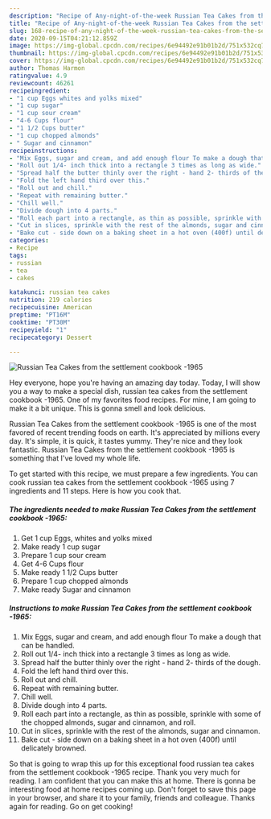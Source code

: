 ```yaml
---
description: "Recipe of Any-night-of-the-week Russian Tea Cakes from the settlement cookbook -1965"
title: "Recipe of Any-night-of-the-week Russian Tea Cakes from the settlement cookbook -1965"
slug: 168-recipe-of-any-night-of-the-week-russian-tea-cakes-from-the-settlement-cookbook-1965
date: 2020-09-15T04:21:12.859Z
image: https://img-global.cpcdn.com/recipes/6e94492e91b01b2d/751x532cq70/russian-tea-cakes-from-the-settlement-cookbook-1965-recipe-main-photo.jpg
thumbnail: https://img-global.cpcdn.com/recipes/6e94492e91b01b2d/751x532cq70/russian-tea-cakes-from-the-settlement-cookbook-1965-recipe-main-photo.jpg
cover: https://img-global.cpcdn.com/recipes/6e94492e91b01b2d/751x532cq70/russian-tea-cakes-from-the-settlement-cookbook-1965-recipe-main-photo.jpg
author: Thomas Harmon
ratingvalue: 4.9
reviewcount: 46261
recipeingredient:
- "1 cup Eggs whites and yolks mixed"
- "1 cup sugar"
- "1 cup sour cream"
- "4-6 Cups flour"
- "1 1/2 Cups butter"
- "1 cup chopped almonds"
- " Sugar and cinnamon"
recipeinstructions:
- "Mix Eggs, sugar and cream, and add enough flour To make a dough that can be handled."
- "Roll out 1/4- inch thick into a rectangle 3 times as long as wide."
- "Spread half the butter thinly over the right - hand 2- thirds of the dough."
- "Fold the left hand third over this."
- "Roll out and chill."
- "Repeat with remaining butter."
- "Chill well."
- "Divide dough into 4 parts."
- "Roll each part into a rectangle, as thin as possible, sprinkle with some of the chopped almonds, sugar and cinnamon, and roll."
- "Cut in slices, sprinkle with the rest of the almonds, sugar and cinnamon."
- "Bake cut - side down on a baking sheet in a hot oven (400f) until delicately browned."
categories:
- Recipe
tags:
- russian
- tea
- cakes

katakunci: russian tea cakes 
nutrition: 219 calories
recipecuisine: American
preptime: "PT16M"
cooktime: "PT30M"
recipeyield: "1"
recipecategory: Dessert

---
```



![Russian Tea Cakes from the settlement cookbook -1965](https://img-global.cpcdn.com/recipes/6e94492e91b01b2d/751x532cq70/russian-tea-cakes-from-the-settlement-cookbook-1965-recipe-main-photo.jpg)

Hey everyone, hope you're having an amazing day today. Today, I will show you a way to make a special dish, russian tea cakes from the settlement cookbook -1965. One of my favorites food recipes. For mine, I am going to make it a bit unique. This is gonna smell and look delicious.

Russian Tea Cakes from the settlement cookbook -1965 is one of the most favored of recent trending foods on earth. It's appreciated by millions every day. It's simple, it is quick, it tastes yummy. They're nice and they look fantastic. Russian Tea Cakes from the settlement cookbook -1965 is something that I've loved my whole life.




To get started with this recipe, we must prepare a few ingredients. You can cook russian tea cakes from the settlement cookbook -1965 using 7 ingredients and 11 steps. Here is how you cook that.

<!--inarticleads1-->

##### The ingredients needed to make Russian Tea Cakes from the settlement cookbook -1965:

1. Get 1 cup Eggs, whites and yolks mixed
1. Make ready 1 cup sugar
1. Prepare 1 cup sour cream
1. Get 4-6 Cups flour
1. Make ready 1 1/2 Cups butter
1. Prepare 1 cup chopped almonds
1. Make ready  Sugar and cinnamon




<!--inarticleads2-->

##### Instructions to make Russian Tea Cakes from the settlement cookbook -1965:

1. Mix Eggs, sugar and cream, and add enough flour To make a dough that can be handled.
1. Roll out 1/4- inch thick into a rectangle 3 times as long as wide.
1. Spread half the butter thinly over the right - hand 2- thirds of the dough.
1. Fold the left hand third over this.
1. Roll out and chill.
1. Repeat with remaining butter.
1. Chill well.
1. Divide dough into 4 parts.
1. Roll each part into a rectangle, as thin as possible, sprinkle with some of the chopped almonds, sugar and cinnamon, and roll.
1. Cut in slices, sprinkle with the rest of the almonds, sugar and cinnamon.
1. Bake cut - side down on a baking sheet in a hot oven (400f) until delicately browned.




So that is going to wrap this up for this exceptional food russian tea cakes from the settlement cookbook -1965 recipe. Thank you very much for reading. I am confident that you can make this at home. There is gonna be interesting food at home recipes coming up. Don't forget to save this page in your browser, and share it to your family, friends and colleague. Thanks again for reading. Go on get cooking!
